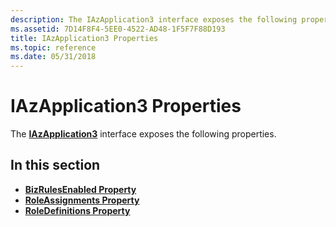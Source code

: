 ```yaml
---
description: The IAzApplication3 interface exposes the following properties.
ms.assetid: 7D14F8F4-5EE0-4522-AD48-1F5F7F88D193
title: IAzApplication3 Properties
ms.topic: reference
ms.date: 05/31/2018
---
```


# IAzApplication3 Properties

The [**IAzApplication3**](/windows/desktop/api/Azroles/nn-azroles-iazapplication3) interface exposes the following properties.

## In this section

-   [**BizRulesEnabled Property**](/windows/desktop/api/Azroles/nf-azroles-iazapplication3-get_bizrulesenabled)
-   [**RoleAssignments Property**](/windows/desktop/api/Azroles/nf-azroles-iazapplication3-get_roleassignments)
-   [**RoleDefinitions Property**](/windows/desktop/api/Azroles/nf-azroles-iazapplication3-get_roledefinitions)

 

 



